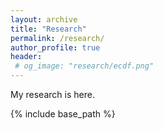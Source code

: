 ```yaml
---
layout: archive
title: "Research"
permalink: /research/
author_profile: true
header:
 # og_image: "research/ecdf.png"
---
```

My research is here.

{% include base_path %}

<!-- <nbsp>
{% include base_path %}

{% assign ordered_pages = site.research | sort:"order_number" %}

{% for post in ordered_pages %}
  {% include archive-single.html type="grid" %}
{% endfor %}
 -->
